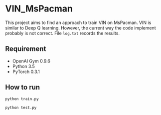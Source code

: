 # VIN_MsPacman
This project aims to find an approach to train VIN on MsPacman. VIN is similar to Deep Q learning. However, the current way the code implement probably is not correct. File `log.txt` records the results.

## Requirement
- OpenAI Gym 0.9.6
- Python 3.5
- PyTorch 0.3.1

## How to run
```
python train.py

python test.py
```
